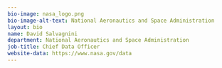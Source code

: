 ```yaml
---
bio-image: nasa_logo.png
bio-image-alt-text: National Aeronautics and Space Administration
layout: bio
name: David Salvagnini
department: National Aeronautics and Space Administration
job-title: Chief Data Officer
website-data: https://www.nasa.gov/data
---
```

